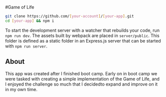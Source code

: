 #Game of Life

```sh
git clone https://github.com/[your-account]/[your-app].git
cd [your-app] && npm i
```

To start the development server with a watcher that rebuilds your code, run `npm run dev`. The assets built by webpack are placed in `server/public`. This folder is defined as a static folder in an Express.js server that can be started with `npm run server`.

## About
This app was created after I finished boot camp. Early on in boot camp we were tasked with creating a simple implementation of the Game of Life, and I enjoyed the challenge so much that I decidedto expand and improve on it in my own time. 
